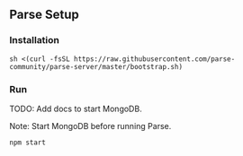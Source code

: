 ## Parse Setup

### Installation
```
sh <(curl -fsSL https://raw.githubusercontent.com/parse-community/parse-server/master/bootstrap.sh)
```

### Run

TODO: Add docs to start MongoDB.

Note: Start MongoDB before running Parse.

```
npm start
```
